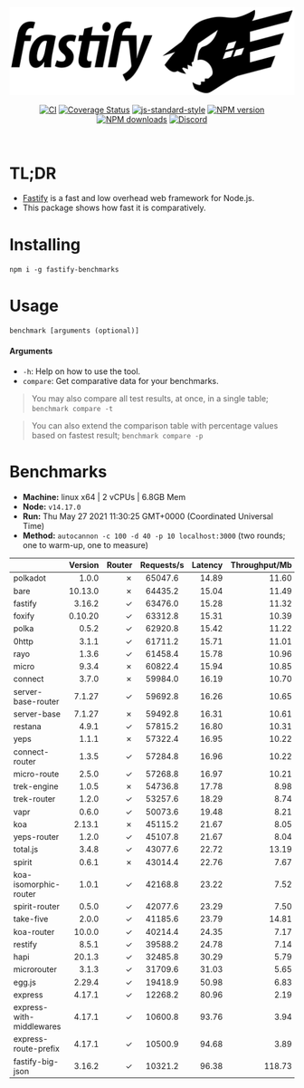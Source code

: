 <div align="center">
  <img src="https://github.com/fastify/graphics/raw/HEAD/fastify-landscape-outlined.svg" width="650" height="auto"/>
</div>

<div align="center">

[![CI](https://github.com/fastify/fastify/workflows/ci/badge.svg)](https://github.com/fastify/fastify/actions/workflows/ci.yml)
[![Coverage Status](https://coveralls.io/repos/github/fastify/fastify/badge.svg?branch=master)](https://coveralls.io/github/fastify/fastify?branch=master)
[![js-standard-style](https://img.shields.io/badge/code%20style-standard-brightgreen.svg?style=flat)](http://standardjs.com/)
[![NPM version](https://img.shields.io/npm/v/fastify.svg?style=flat)](https://www.npmjs.com/package/fastify)
[![NPM downloads](https://img.shields.io/npm/dm/fastify.svg?style=flat)](https://www.npmjs.com/package/fastify) [![Discord](https://img.shields.io/discord/725613461949906985)](https://discord.gg/fastify)

</div>
<br />

# TL;DR

* [Fastify](https://github.com/fastify/fastify) is a fast and low overhead web framework for Node.js.
* This package shows how fast it is comparatively.

# Installing

```
npm i -g fastify-benchmarks
```

# Usage

```
benchmark [arguments (optional)]
```

#### Arguments

* `-h`: Help on how to use the tool.
* `compare`: Get comparative data for your benchmarks.

> You may also compare all test results, at once, in a single table; `benchmark compare -t`

> You can also extend the comparison table with percentage values based on fastest result; `benchmark compare -p`
# Benchmarks

* __Machine:__ linux x64 | 2 vCPUs | 6.8GB Mem
* __Node:__ `v14.17.0`
* __Run:__ Thu May 27 2021 11:30:25 GMT+0000 (Coordinated Universal Time)
* __Method:__ `autocannon -c 100 -d 40 -p 10 localhost:3000` (two rounds; one to warm-up, one to measure)

|                          | Version | Router | Requests/s | Latency | Throughput/Mb |
| :--                      | --:     | --:    | :-:        | --:     | --:           |
| polkadot                 | 1.0.0   | ✗      | 65047.6    | 14.89   | 11.60         |
| bare                     | 10.13.0 | ✗      | 64435.2    | 15.04   | 11.49         |
| fastify                  | 3.16.2  | ✓      | 63476.0    | 15.28   | 11.32         |
| foxify                   | 0.10.20 | ✓      | 63312.8    | 15.31   | 10.39         |
| polka                    | 0.5.2   | ✓      | 62920.8    | 15.42   | 11.22         |
| 0http                    | 3.1.1   | ✓      | 61711.2    | 15.71   | 11.01         |
| rayo                     | 1.3.6   | ✓      | 61458.4    | 15.78   | 10.96         |
| micro                    | 9.3.4   | ✗      | 60822.4    | 15.94   | 10.85         |
| connect                  | 3.7.0   | ✗      | 59984.0    | 16.19   | 10.70         |
| server-base-router       | 7.1.27  | ✓      | 59692.8    | 16.26   | 10.65         |
| server-base              | 7.1.27  | ✗      | 59492.8    | 16.31   | 10.61         |
| restana                  | 4.9.1   | ✓      | 57815.2    | 16.80   | 10.31         |
| yeps                     | 1.1.1   | ✗      | 57322.4    | 16.95   | 10.22         |
| connect-router           | 1.3.5   | ✓      | 57284.8    | 16.96   | 10.22         |
| micro-route              | 2.5.0   | ✓      | 57268.8    | 16.97   | 10.21         |
| trek-engine              | 1.0.5   | ✗      | 54736.8    | 17.78   | 8.98          |
| trek-router              | 1.2.0   | ✓      | 53257.6    | 18.29   | 8.74          |
| vapr                     | 0.6.0   | ✓      | 50073.6    | 19.48   | 8.21          |
| koa                      | 2.13.1  | ✗      | 45115.2    | 21.67   | 8.05          |
| yeps-router              | 1.2.0   | ✓      | 45107.8    | 21.67   | 8.04          |
| total.js                 | 3.4.8   | ✓      | 43077.6    | 22.72   | 13.19         |
| spirit                   | 0.6.1   | ✗      | 43014.4    | 22.76   | 7.67          |
| koa-isomorphic-router    | 1.0.1   | ✓      | 42168.8    | 23.22   | 7.52          |
| spirit-router            | 0.5.0   | ✓      | 42077.6    | 23.29   | 7.50          |
| take-five                | 2.0.0   | ✓      | 41185.6    | 23.79   | 14.81         |
| koa-router               | 10.0.0  | ✓      | 40214.4    | 24.35   | 7.17          |
| restify                  | 8.5.1   | ✓      | 39588.2    | 24.78   | 7.14          |
| hapi                     | 20.1.3  | ✓      | 32485.8    | 30.29   | 5.79          |
| microrouter              | 3.1.3   | ✓      | 31709.6    | 31.03   | 5.65          |
| egg.js                   | 2.29.4  | ✓      | 19418.9    | 50.98   | 6.83          |
| express                  | 4.17.1  | ✓      | 12268.2    | 80.96   | 2.19          |
| express-with-middlewares | 4.17.1  | ✓      | 10600.8    | 93.76   | 3.94          |
| express-route-prefix     | 4.17.1  | ✓      | 10500.9    | 94.68   | 3.89          |
| fastify-big-json         | 3.16.2  | ✓      | 10321.2    | 96.38   | 118.73        |

